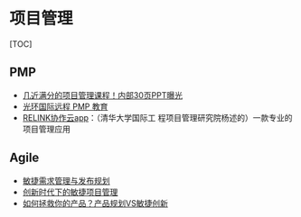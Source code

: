 # 项目管理

[TOC]

## PMP

- [几近满分的项目管理课程！内部30页PPT曝光](http://mp.weixin.qq.com/s?__biz=MzA5NDk4NDM0OA==&mid=405307453&idx=2&sn=64f6d0b0ea2b5f6022d05492884dcc1e)
- [光环国际远程 PMP 教育](http://bmov.aura.cn/index.html)
- [RELINK协作云app](https://www.relink.cc/)：（清华大学国际工 程项目管理研究院杨述的）一款专业的项目管理应用

## Agile

- [敏捷需求管理与发布规划](agile-aura-20160428.html)
- [创新时代下的敏捷项目管理](agile-aura-20160605.html)
- [如何拯救你的产品？产品规划VS敏捷创新](https://mp.weixin.qq.com/s?__biz=MzIyMDQzODIyNA==&mid=2247483778&idx=1&sn=5ee9a409761f33a886643caae5dd9e33)